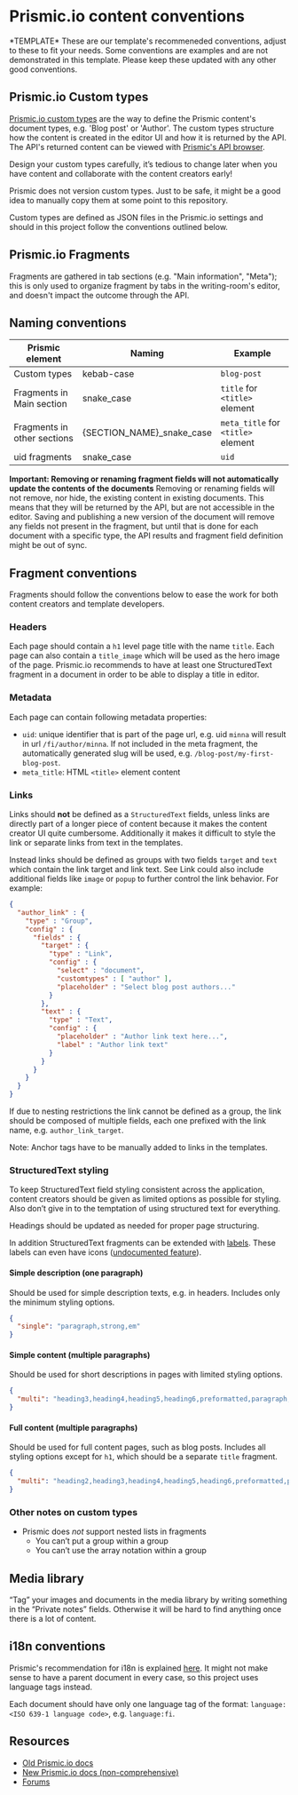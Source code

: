 # Prismic.io content conventions

\*TEMPLATE\* These are our template's recommeneded conventions, adjust to these to fit your needs. Some conventions are examples and are not demonstrated in this template. Please keep these updated with any other good conventions.

## Prismic.io Custom types

[Prismic.io custom types](https://prismic.io/docs/custom-types) are the way to define the Prismic content's document types, e.g. 'Blog post' or 'Author'. The custom types structure how the content is created in the editor UI and how it is returned by the API. The API's returned content can be viewed with [Prismic's API browser](https://metalsmith-prismic-template.prismic.io/api/documents/search?ref=Vsz0KiUAAB0AEhiu&q=%5B%5B%3Ad+%3D+at(document.type%2C+%22i18n-blog-post%22)%5D%5D&q=%5B%5B%3Ad+%3D+at(document.tags%2C+%5B%22language%3Afi%22%5D)%5D%5D#format=html).

Design your custom types carefully, it’s tedious to change later when you have content and collaborate with the content creators early!

Prismic does not version custom types. Just to be safe, it might be a good idea to manually copy them at some point to this repository.

Custom types are defined as JSON files in the Prismic.io settings and should in this project follow the conventions outlined below.



## Prismic.io Fragments

Fragments are gathered in tab sections (e.g. "Main information", "Meta"); this is only used to organize fragment by tabs in the writing-room's editor, and doesn't impact the outcome through the API.

## Naming conventions


| Prismic element               | Naming                       | Example  |
| ----------------------------- |------------------------------| ---------|
| Custom types                  | kebab-case                   | `blog-post` |
| Fragments in Main section     | snake_case                   |  `title` for `<title>` element |
| Fragments in other sections   | {SECTION_NAME}_snake_case    |  `meta_title` for `<title>` element |
| uid fragments                 | snake_case                   |  `uid` |

**Important: Removing or renaming fragment fields will not automatically update the contents of the documents** Removing or renaming fields will not remove, nor hide, the existing content in existing documents. This means that they will be returned by the API, but are not accessible in the editor. Saving and publishing a new version of the document will remove any fields not present in the fragment, but until that is done for each document with a specific type, the API results and fragment field definition might be out of sync.



## Fragment conventions

Fragments should follow the conventions below to ease the work for both content creators and template developers.

### Headers

Each page should contain a `h1` level page title with the name `title`. Each page can also contain a `title_image` which will be used as the hero image of the page. Prismic.io recommends to have at least one StructuredText fragment in a document in order to be able to display a title in editor.

### Metadata

Each page can contain following metadata properties:

  * `uid`: unique identifier that is part of the page url, e.g. uid `minna` will result in url `/fi/author/minna`. If not included in the meta fragment, the automatically generated slug will be used, e.g. `/blog-post/my-first-blog-post`.
  * `meta_title`: HTML `<title>` element content

### Links

Links should **not** be defined as a `StructuredText` fields, unless links are directly part of a longer piece of content because it makes the content creator UI quite cumbersome. Additionally it makes it difficult to style the link or separate links from text in the templates.

Instead links should be defined as groups with two fields `target` and `text` which contain the link target and link text. See Link could also include additional fields like `image` or `popup` to further control the link behavior. For example:

```json
{
  "author_link" : {
    "type" : "Group",
    "config" : {
      "fields" : {
        "target" : {
          "type" : "Link",
          "config" : {
            "select" : "document",
            "customtypes" : [ "author" ],
            "placeholder" : "Select blog post authors..."
          }
        },
        "text" : {
          "type" : "Text",
          "config" : {
            "placeholder" : "Author link text here...",
            "label" : "Author link text"
          }
        }
      }
    }
  }
}
```

If due to nesting restrictions the link cannot be defined as a group, the link should be composed of multiple fields, each one prefixed with the link name, e.g. `author_link_target`.

Note: Anchor tags have to be manually added to links in the templates.


### StructuredText styling

To keep StructuredText field styling consistent across the application, content creators should be given as limited options as possible for styling. Also don’t give in to the temptation of using structured text for everything.

Headings should be updated as needed for proper page structuring.

In addition StructuredText fragments can be extended with [labels](https://blog.prismic.io/VAcbSjEAADMAtjS8/label-your-structured-text-for-richer-display-experience-quotes-tips-captions). These labels can even have icons ([undocumented feature](https://qa.prismic.io/250/label-icons-and-validity-documentation)).


#### Simple description (one paragraph)

Should be used for simple description texts, e.g. in headers. Includes only the minimum styling options.

```json
{
  "single": "paragraph,strong,em"
}
```

#### Simple content (multiple paragraphs)

Should be used for short descriptions in pages with limited styling options.

```json
{
  "multi": "heading3,heading4,heading5,heading6,preformatted,paragraph,strong,em,hyperlink,image"
}
```

#### Full content (multiple paragraphs)

Should be used for full content pages, such as blog posts. Includes all styling options except for `h1`, which should be a separate `title` fragment.

```json
{
  "multi": "heading2,heading3,heading4,heading5,heading6,preformatted,paragraph,strong,em,hyperlink,olist,o-list-item,ulist,list-item,image,embed"
}
```

### Other notes on custom types

  * Prismic does *not* support nested lists in fragments
    * You can’t put a group within a group
    * You can’t use the array notation within a group


## Media library

“Tag” your images and documents in the media library by writing something in the “Private notes” fields. Otherwise it will be hard to find anything once there is a lot of content.


## i18n conventions

Prismic's recommendation for i18n is explained [here](https://qa.prismic.io/29/will-multi-lingual-sites-be-supported-in-the-future). It might not make sense to have a parent document in every case, so this project uses language tags instead.

Each document should have only one language tag of the format: `language:<ISO 639-1 language code>`, e.g. `language:fi`.



## Resources

* [Old Prismic.io docs](https://developers.prismic.io/)
* [New Prismic.io docs (non-comprehensive)](https://prismic.io/docs#?lang=node)
* [Forums](https://qa.prismic.io/)
